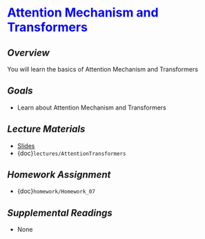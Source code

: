 # <span style="color: blue;"><b>Attention Mechanism and Transformers</b></span>

## *Overview*
You will learn the basics of Attention Mechanism and Transformers

## *Goals*
* Learn about Attention Mechanism and Transformers

## *Lecture Materials*
* [Slides](https://docs.google.com/presentation/d/1ZHuK7TopASFSoyUoELKeCGT8bullhtSLcEkrp4ZueGg/edit?usp=sharing)
* {doc}`lectures/AttentionTransformers`

## *Homework Assignment*
* {doc}`homework/Homework_07`

## *Supplemental Readings*
* None